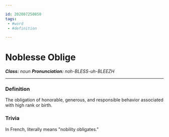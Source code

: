 ```yaml
---

id: 202007250850
tags:
 - #word
 - #definition

---
```


# Noblesse Oblige
**_Class:_** *noun*
**_Pronunciation:_** *noh-BLESS-uh-BLEEZH*

---

### Definition
The obligation of honorable, generous, and responsible behavior associated with high rank or birth.

### Trivia
In French, literally means "nobility obligates."